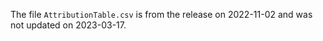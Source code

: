 The file `AttributionTable.csv` is from the release on 2022-11-02 and was not updated on 2023-03-17. 
